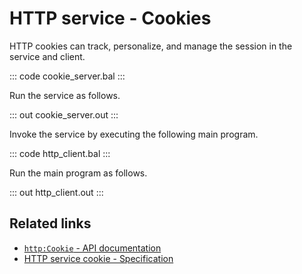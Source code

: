 # HTTP service - Cookies

HTTP cookies can track, personalize, and manage the session in the service and client.

::: code cookie_server.bal :::

Run the service as follows.

::: out cookie_server.out :::

Invoke the service by executing the following main program.

::: code http_client.bal :::

Run the main program as follows.

::: out http_client.out :::

## Related links
- [`http:Cookie` - API documentation](https://lib.ballerina.io/ballerina/http/latest/classes/Cookie)
- [HTTP service cookie - Specification](/spec/http/#2416-cookie)
